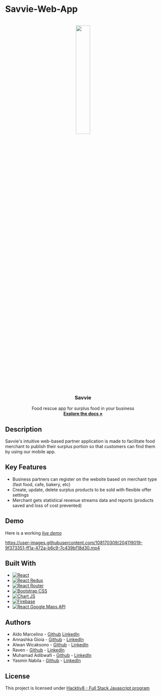 # Savvie-Web-App

<br />
<div align="center">
  <img src="https://user-images.githubusercontent.com/108170309/203873106-0ea1e561-796d-4b56-b93e-696145f8f55c.png" width=30% height=30%>

<h3 align="center">Savvie</h3>

  <p align="center">
    Food rescue app for surplus food in your business
    <br />
    <a href="https://github.com/yasminnabila/Savvie-Server/blob/main/api_refences.md"><strong>Explore the docs »</strong></a>
  </p>
</div>

## Description

Savvie's intuitive web-based partner application is made to facilitate food merchant to publish their surplus portion so that customers can find them by using our mobile app.

## Key Features

* Business partners can register on the website based on merchant type (fast food, cafe, bakery, etc)
* Create, update, delete surplus products to be sold with flexible offer settings
* Merchant gets statistical revenue streams data and reports (products saved and loss of cost prevented)

## Demo

Here is a working [_live demo_](https://savvie-cms.web.app/)

https://user-images.githubusercontent.com/108170309/204119019-9f373351-ff1a-472a-b6c9-7c439bf18d30.mp4

## Built With

* [![React][React.js]][ReactJS-url]
* [![React Redux][Redux.js]][Redux-url]
* [![React Router][ReactRouter.com]][React-Router-url]
* [![Bootstrap CSS][React-Bootstrap]][Bootstrap-url]
* [![Chart JS][Chart.js]][Chart-js-url]
* [![Firebase][Firebase]][Firebase-url]
* [![React Google Maps API][Google-Maps-API]][Google-Maps-Url]

## Authors

* Aldo Marcelino - [Github](https://github.com/aldomarcelino) [LinkedIn](https://www.linkedin.com/in/aldo-marcelino-791bb5211/)
* Annashka Gioia - [Github](https://github.com/gioiaswndr) - [LinkedIn](https://www.linkedin.com/in/annashkagioia/)
* Alwan Wicaksono - [Github](https://github.com/alwanWicaksono) -  [LinkedIn](https://www.linkedin.com/in/alwan-wicaksono-853574249/)
* Raven - [Github](https://github.com/Tjravenn) - [LinkedIn](https://www.linkedin.com/in/raven-raven-362290235/)
* Muhamad Adibwafi - [Github](https://github.com/adibwafi) - [LinkedIn](https://www.linkedin.com/in/adibwafi/)
* Yasmin Nabila - [Github](https://github.com/yasminnabila) - [LinkedIn](https://www.linkedin.com/in/yasminnabila/)

## License

This project is licensed under [Hacktiv8 - Full Stack Javascript program](https://hacktiv8.com/)

<!-- MARKDOWN LINKS & IMAGES -->
[React.js]: https://img.shields.io/badge/react-%2320232a.svg?style=for-the-badge&logo=react&logoColor=%2361DAFB
[ReactJS-url]: https://reactjs.org/
[Redux.js]: https://img.shields.io/badge/redux-%23593d88.svg?style=for-the-badge&logo=redux&logoColor=white
[Redux-url]: https://redux.js.org/
[ReactRouter.com]: https://img.shields.io/badge/React_Router-CA4245?style=for-the-badge&logo=react-router&logoColor=white
[React-Router-url]: https://reactrouter.com/en/main
[React-Bootstrap]: https://img.shields.io/badge/bootstrap-%23563D7C.svg?style=for-the-badge&logo=bootstrap&logoColor=white
[Bootstrap-url]: https://react-bootstrap.github.io/
[Chart.js]: https://img.shields.io/badge/chart.js-F5788D.svg?style=for-the-badge&logo=chart.js&logoColor=white
[Chart-js-url]: https://www.chartjs.org/
[Firebase]: https://img.shields.io/badge/Firebase-039BE5?style=for-the-badge&logo=Firebase&logoColor=white
[Firebase-url]: https://firebase.google.com/
[Google-Maps-API]: https://img.shields.io/badge/Google%20Maps-4285F4.svg?style=for-the-badge&logo=Google-Maps&logoColor=white
[Google-Maps-Url]: https://www.npmjs.com/package/@react-google-maps/api
